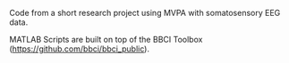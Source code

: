 Code from a short research project using MVPA with somatosensory EEG data.

MATLAB Scripts are built on top of the BBCI Toolbox (https://github.com/bbci/bbci_public).
